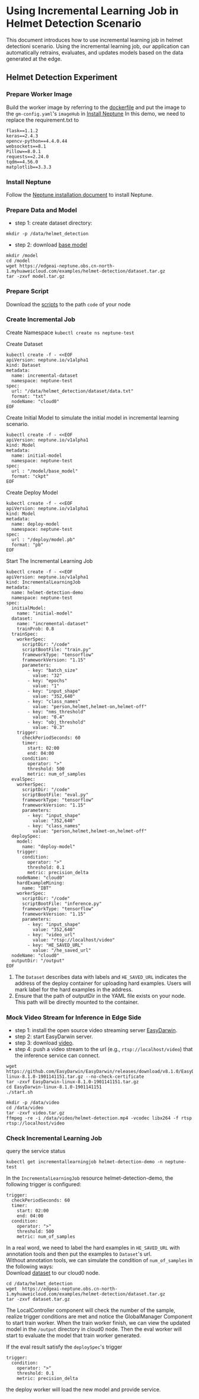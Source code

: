# Using Incremental Learning Job in Helmet Detection Scenario

This document introduces how to use incremental learning job in helmet detectioni scenario. 
Using the incremental learning job, our application can automatically retrains, evaluates, 
and updates models based on the data generated at the edge.

## Helmet Detection Experiment

### Prepare Worker Image
Build the worker image by referring to the [dockerfile](/build/worker/base_images/tensorflow/tensorflow-1.15.Dockerfile)
and put the image to the `gm-config.yaml`'s  `imageHub` in [Install Neptune](#install-neptune)
In this demo, we need to replace the requirement.txt to
```
flask==1.1.2
keras==2.4.3
opencv-python==4.4.0.44
websockets==8.1
Pillow==8.0.1
requests==2.24.0
tqdm==4.56.0
matplotlib==3.3.3
```
### Install Neptune

Follow the [Neptune installation document](/docs/setup/install.md) to install Neptune.

### Prepare Data and Model

* step 1: create dataset directory:
```
mkdir -p /data/helmet_detection
```

* step 2: download [base model](https://edgeai-neptune.obs.cn-north-1.myhuaweicloud.com/examples/helmet-detection/model.tar.gz)
```
mkdir /model
cd /model
wget https://edgeai-neptune.obs.cn-north-1.myhuaweicloud.com/examples/helmet-detection/dataset.tar.gz
tar -zxvf model.tar.gz
```
### Prepare Script
Download the [scripts](/examples/incremental_learning/helmet_detection_incremental_train/training) to the path `code` of your node


### Create Incremental Job

Create Namespace `kubectl create ns neptune-test`

Create Dataset

```
kubectl create -f - <<EOF
apiVersion: neptune.io/v1alpha1
kind: Dataset
metadata:
  name: incremental-dataset
  namespace: neptune-test
spec:
  url: "/data/helmet_detection/dataset/data.txt"
  format: "txt"
  nodeName: "cloud0"
EOF
```

Create Initial Model to simulate the initial model in incremental learning scenario.

```
kubectl create -f - <<EOF
apiVersion: neptune.io/v1alpha1
kind: Model
metadata:
  name: initial-model
  namespace: neptune-test
spec:
  url : "/model/base_model"
  format: "ckpt"
EOF
```

Create Deploy Model

```
kubectl create -f - <<EOF
apiVersion: neptune.io/v1alpha1
kind: Model
metadata:
  name: deploy-model
  namespace: neptune-test
spec:
  url : "/deploy/model.pb"
  format: "pb"
EOF
```

Start The Incremental Learning Job

```
kubectl create -f - <<EOF
apiVersion: neptune.io/v1alpha1
kind: IncrementalLearningJob
metadata:
  name: helmet-detection-demo
  namespace: neptune-test
spec:
  initialModel:
    name: "initial-model"
  dataset:
    name: "incremental-dataset"
    trainProb: 0.8
  trainSpec:
    workerSpec:
      scriptDir: "/code"
      scriptBootFile: "train.py"
      frameworkType: "tensorflow"
      frameworkVersion: "1.15"
      parameters:
        - key: "batch_size"
          value: "32"
        - key: "epochs"
          value: "1"
        - key: "input_shape"
          value: "352,640"
        - key: "class_names"
          value: "person,helmet,helmet-on,helmet-off"
        - key: "nms_threshold"
          value: "0.4"
        - key: "obj_threshold"
          value: "0.3"
    trigger:
      checkPeriodSeconds: 60
      timer:
        start: 02:00
        end: 04:00
      condition:
        operator: ">"
        threshold: 500
        metric: num_of_samples
  evalSpec:
    workerSpec:
      scriptDir: "/code"
      scriptBootFile: "eval.py"
      frameworkType: "tensorflow"
      frameworkVersion: "1.15"
      parameters:
        - key: "input_shape"
          value: "352,640"
        - key: "class_names"
          value: "person,helmet,helmet-on,helmet-off"
  deploySpec:
    model:
      name: "deploy-model"
    trigger:
      condition:
        operator: ">"
        threshold: 0.1
        metric: precision_delta
    nodeName: "cloud0"
    hardExampleMining:
      name: "IBT"
    workerSpec:
      scriptDir: "/code"
      scriptBootFile: "inference.py"
      frameworkType: "tensorflow"
      frameworkVersion: "1.15"
      parameters:
        - key: "input_shape"
          value: "352,640"
        - key: "video_url"
          value: "rtsp://localhost/video"
        - key: "HE_SAVED_URL" 
          value: "/he_saved_url"
  nodeName: "cloud0"
  outputDir: "/output"
EOF
```
1. The `Dataset` describes data with labels and `HE_SAVED_URL` indicates the address of the deploy container for uploading hard examples. Users will mark label for the hard examples in the address.
2. Ensure that the path of outputDir in the YAML file exists on your node. This path will be directly mounted to the container.



### Mock Video Stream for Inference in Edge Side

* step 1: install the open source video streaming server [EasyDarwin](https://github.com/EasyDarwin/EasyDarwin/tree/dev).
* step 2: start EasyDarwin server.
* step 3: download [video](https://edgeai-neptune.obs.cn-north-1.myhuaweicloud.com/examples/helmet-detection/video.tar.gz).
* step 4: push a video stream to the url (e.g., `rtsp://localhost/video`) that the inference service can connect.

```
wget https://github.com/EasyDarwin/EasyDarwin/releases/download/v8.1.0/EasyDarwin-linux-8.1.0-1901141151.tar.gz --no-check-certificate
tar -zxvf EasyDarwin-linux-8.1.0-1901141151.tar.gz
cd EasyDarwin-linux-8.1.0-1901141151
./start.sh

mkdir -p /data/video
cd /data/video
tar -zxvf video.tar.gz
ffmpeg -re -i /data/video/helmet-detection.mp4 -vcodec libx264 -f rtsp rtsp://localhost/video
```

### Check Incremental Learning Job
query the service status
```
kubectl get incrementallearningjob helmet-detection-demo -n neptune-test
```
In the `IncrementalLearningJob` resource helmet-detection-demo, the following trigger is configured:
```
trigger:
  checkPeriodSeconds: 60
  timer:
    start: 02:00
    end: 04:00
  condition:
    operator: ">"
    threshold: 500
    metric: num_of_samples
```
In a real word, we need to label the hard examples in `HE_SAVED_URL`  with annotation tools and then put the examples to `Dataset`'s url.   
Without annotation tools, we can simulate the condition of `num_of_samples` in the following ways:  
Download [dataset](https://edgeai-neptune.obs.cn-north-1.myhuaweicloud.com/examples/helmet-detection/dataset.tar.gz) to our cloud0 node.
```
cd /data/helmet_detection
wget  https://edgeai-neptune.obs.cn-north-1.myhuaweicloud.com/examples/helmet-detection/dataset.tar.gz
tar -zxvf dataset.tar.gz
```
The LocalController component will check the number of the sample, realize trigger conditions are met and notice the GlobalManager Component to start train worker.
When the train worker finish, we can view the updated model in the `/output` directory in cloud0 node.
Then the eval worker will start to evaluate the model that train worker generated.

If the eval result satisfy the `deploySpec`'s trigger 
```
trigger:
  condition:
    operator: ">"
    threshold: 0.1
    metric: precision_delta
```
the deploy worker will load the new model and provide service.
